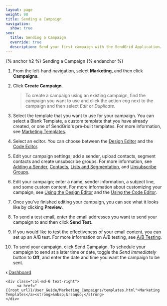 ```yaml
---
layout: page
weight: 98
title: Sending a Campaign
navigation:
  show: true
seo:
  title: Sending a Campaign
  override: true
  description: Send your first campaign with the SendGrid Application.
---
```


{% anchor h2 %} Sending a Campaign {% endanchor %}

1. From the left-hand navigation, select **Marketing**, and then click **Campaigns**.
1. Click **Create Campaign**. 
   
   > To create a campaign using an existing campaign, find the campaign you want to use and click the action cog next to the campaign and then select *Edit* or *Duplicate*.
   
1. Select the template that you want to use for your campaign. You can select a Blank Template, a custom template that you have already created, or one of SendGrid's pre-built templates. For more information, see [Marketing Templates](https://sendgrid.com/docs/User_Guide/Marketing_Campaigns/templates.html). 
1. Select an editor. You can choose between the [Design Editor](https://sendgrid.com/docs/User_Guide/Marketing_Campaigns/design_editor.html) and the [Code Editor](https://sendgrid.com/docs/User_Guide/Marketing_Campaigns/code_editor.html).
1. Edit your campaign settings; add a sender, upload contacts, segment contacts and create unsubscribe groups. For more information, see [Adding a Sender](https://sendgrid.com/docs/User_Guide/Marketing_Campaigns/senders.html), [Contacts](https://sendgrid.com/docs/User_Guide/Marketing_Campaigns/contacts.html), [Lists and Segmentation](https://sendgrid.com/docs/User_Guide/Marketing_Campaigns/lists.html), and [Unsubscribe Groups](https://sendgrid.com/docs/User_Guide/Suppressions/advanced_suppression_manager.html).
1. Edit your campaign; enter a name, sender information, a subject line, and some custom content. For more information about customizing your campaign, see [Using the Design Editor](https://sendgrid.com/docs/User_Guide/Marketing_Campaigns/design_editor.html) and the [Using the Code Editor](https://sendgrid.com/docs/User_Guide/Marketing_Campaigns/code_editor.html).
1. Once you’ve finished editing your campaign, you can see what it looks like by clicking **Preview**.
1. To send a test email, enter the email addresses you want to send your campaign to and then click **Send Test**.
1. If you would like to test the effectiveness of your email content, you can set up an A/B test. For more information on A/B testing, see [A/B Testing](https://sendgrid.com/docs/User_Guide/Marketing_Campaigns/a_b_testing.html).
1. To send your campaign, click Send Campaign. To schedule your campaign to send at a later time or date, toggle the *Send Immediately* button to **Off**, and enter the date and time you want the campaign to be sent. 



<div class="row">
    <div class="col-md-6 text-left">
        <strong>&lsaquo;&nbsp;</strong><a href="{{root_url}}/User_Guide/Marketing_Campaigns/overview.html">Dashboard</a>
    </div>

    <div class="col-md-6 text-right">
         <a href="{{root_url}}/User_Guide/Marketing_Campaigns/templates.html">Marketing Templates</a><strong>&nbsp;&rsaquo;</strong>
    </div>
</div>
